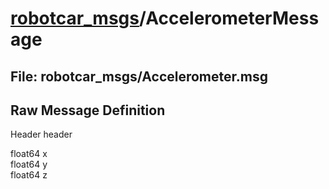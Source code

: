 # [robotcar_msgs](..)/AccelerometerMessage #

## File: robotcar_msgs/Accelerometer.msg
## Raw Message Definition

Header header  
  
float64 x  
float64 y  
float64 z
